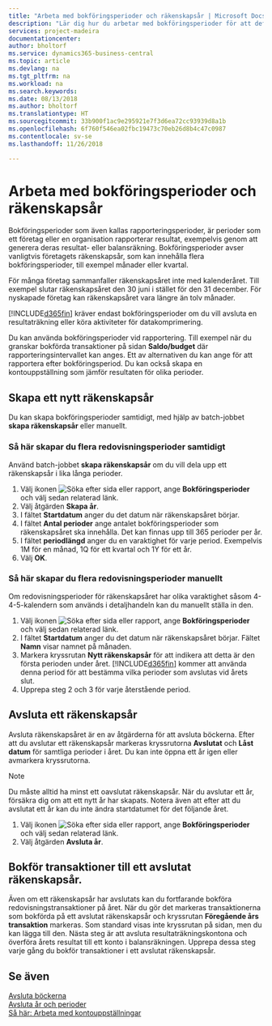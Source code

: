 ```yaml
---
title: "Arbeta med bokföringsperioder och räkenskapsår | Microsoft Docs"
description: "Lär dig hur du arbetar med bokföringsperioder för att definiera när företaget rapporterar resultat."
services: project-madeira
documentationcenter: 
author: bholtorf
ms.service: dynamics365-business-central
ms.topic: article
ms.devlang: na
ms.tgt_pltfrm: na
ms.workload: na
ms.search.keywords: 
ms.date: 08/13/2018
ms.author: bholtorf
ms.translationtype: HT
ms.sourcegitcommit: 33b900f1ac9e295921e7f3d6ea72cc93939d8a1b
ms.openlocfilehash: 6f760f546ea02fbc19473c70eb26d8b4c47c0987
ms.contentlocale: sv-se
ms.lasthandoff: 11/26/2018

---
```

# <a name="working-with-accounting-periods-and-fiscal-years"></a>Arbeta med bokföringsperioder och räkenskapsår
Bokföringsperioder som även kallas rapporteringsperioder, är perioder som ett företag eller en organisation rapporterar resultat, exempelvis genom att generera deras resultat- eller balansräkning. Bokföringsperioder avser vanligtvis företagets räkenskapsår, som kan innehålla flera bokföringsperioder, till exempel månader eller kvartal.

För många företag sammanfaller räkenskapsåret inte med kalenderåret. Till exempel slutar räkenskapsåret den 30 juni i stället för den 31 december. För nyskapade företag kan räkenskapsåret vara längre än tolv månader. 

[!INCLUDE[d365fin](includes/d365fin_md.md)] kräver endast bokföringsperioder om du vill avsluta en resultaträkning eller köra aktiviteter för datakomprimering. 

Du kan använda bokföringsperioder vid rapportering. Till exempel när du granskar bokförda transaktioner på sidan **Saldo/budget** där rapporteringsintervallet kan anges. Ett av alternativen du kan ange för att rapportera efter bokföringsperiod. Du kan också skapa en kontouppställning som jämför resultaten för olika perioder.

## <a name="creating-a-new-fiscal-year"></a>Skapa ett nytt räkenskapsår
Du kan skapa bokföringsperioder samtidigt, med hjälp av batch-jobbet **skapa räkenskapsår** eller manuellt.

### <a name="how-to-create-accounting-periods-in-bulk"></a>Så här skapar du flera redovisningsperioder samtidigt
Använd batch-jobbet **skapa räkenskapsår** om du vill dela upp ett räkenskapsår i lika långa perioder.  

1. Välj ikonen ![Söka efter sida eller rapport](media/ui-search/search_small.png "Ikonen Söka efter sida eller rapport"), ange **Bokföringsperioder** och välj sedan relaterad länk.  
2. Välj åtgärden **Skapa år**.  <!--What about the Scheduling option? Should we mention that? There's also the Report Output Type field...-->
3. I fältet **Startdatum** anger du det datum när räkenskapsåret börjar.  
4. I fältet **Antal perioder** ange antalet bokföringsperioder som räkenskapsåret ska innehålla. Det kan finnas upp till 365 perioder per år.  
5. I fältet **periodlängd** anger du en varaktighet för varje period. Exempelvis 1M för en månad, 1Q för ett kvartal och 1Y för ett år.  
6. Välj **OK**.  

### <a name="how-to-create-accounting-periods-manually"></a>Så här skapar du flera redovisningsperioder manuellt
Om redovisningsperioder för räkenskapsåret har olika varaktighet såsom 4-4-5-kalendern som används i detaljhandeln kan du manuellt ställa in den.  
  
1. Välj ikonen ![Söka efter sida eller rapport](media/ui-search/search_small.png "Ikonen Söka efter sida eller rapport"), ange **Bokföringsperioder** och välj sedan relaterad länk.  
2. I fältet **Startdatum** anger du det datum när räkenskapsåret börjar. Fältet **Namn** visar namnet på månaden.  
3. Markera kryssrutan **Nytt räkenskapsår** för att indikera att detta är den första perioden under året. [!INCLUDE[d365fin](includes/d365fin_md.md)] kommer att använda denna period för att bestämma vilka perioder som avslutas vid årets slut.
4. Upprepa steg 2 och 3 för varje återstående period.  

## <a name="closing-a-fiscal-year"></a>Avsluta ett räkenskapsår
Avsluta räkenskapsåret är en av åtgärderna för att avsluta böckerna. Efter att du avslutar ett räkenskapsår markeras kryssrutorna **Avslutat** och **Låst datum** för samtliga perioder i året. Du kan inte öppna ett år igen eller avmarkera kryssrutorna.

> [!NOTE]  
>  Du måste alltid ha minst ett oavslutat räkenskapsår. När du avslutar ett år, försäkra dig om att ett nytt år har skapats. Notera även att efter att du avslutat ett år kan du inte ändra startdatumet för det följande året.

1. Välj ikonen ![Söka efter sida eller rapport](media/ui-search/search_small.png "Ikonen Söka efter sida eller rapport"), ange **Bokföringsperioder** och välj sedan relaterad länk.  
2. Välj åtgärden **Avsluta år**.  

## <a name="posting-entries-to-a-closed-fiscal-year"></a>Bokför transaktioner till ett avslutat räkenskapsår.
Även om ett räkenskapsår har avslutats kan du fortfarande bokföra redovisningstransaktioner på året. När du gör det markeras transaktionerna som bokförda på ett avslutat räkenskapsår och kryssrutan **Föregående års transaktion** markeras. Som standard visas inte kryssrutan på sidan, men du kan lägga till den. Nästa steg är att avsluta resultaträkningskontona och överföra årets resultat till ett konto i balansräkningen. Upprepa dessa steg varje gång du bokför transaktioner i ett avslutat räkenskapsår.

## <a name="see-also"></a>Se även
[Avsluta böckerna](year-close-books.md)  
[Avsluta år och perioder](year-close-years-periods.md)  
[Så här: Arbeta med kontouppställningar](bi-how-work-account-schedule.md)  
  






